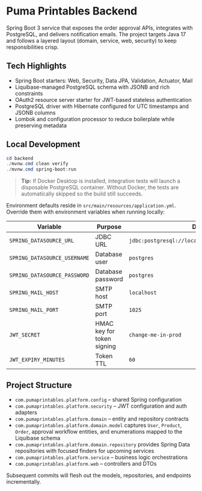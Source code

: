 # Puma Printables Backend

Spring Boot 3 service that exposes the order approval APIs, integrates with PostgreSQL,
and delivers notification emails. The project targets Java 17 and follows a layered layout
(domain, service, web, security) to keep responsibilities crisp.

## Tech Highlights

- Spring Boot starters: Web, Security, Data JPA, Validation, Actuator, Mail
- Liquibase-managed PostgreSQL schema with JSONB and rich constraints
- OAuth2 resource server starter for JWT-based stateless authentication
- PostgreSQL driver with Hibernate configured for UTC timestamps and JSONB columns
- Lombok and configuration processor to reduce boilerplate while preserving metadata

## Local Development

```powershell
cd backend
./mvnw.cmd clean verify
./mvnw.cmd spring-boot:run
```

> **Tip:** If Docker Desktop is installed, integration tests will launch a disposable PostgreSQL
> container. Without Docker, the tests are automatically skipped so the build still succeeds.

Environment defaults reside in `src/main/resources/application.yml`. Override them with environment
variables when running locally:

| Variable | Purpose | Default |
| --- | --- | --- |
| `SPRING_DATASOURCE_URL` | JDBC URL | `jdbc:postgresql://localhost:5432/puma_printables` |
| `SPRING_DATASOURCE_USERNAME` | Database user | `postgres` |
| `SPRING_DATASOURCE_PASSWORD` | Database password | `postgres` |
| `SPRING_MAIL_HOST` | SMTP host | `localhost` |
| `SPRING_MAIL_PORT` | SMTP port | `1025` |
| `JWT_SECRET` | HMAC key for token signing | `change-me-in-prod` |
| `JWT_EXPIRY_MINUTES` | Token TTL | `60` |

## Project Structure

- `com.pumaprintables.platform.config` – shared Spring configuration
- `com.pumaprintables.platform.security` – JWT configuration and auth adapters
- `com.pumaprintables.platform.domain` – entity and repository contracts
- `com.pumaprintables.platform.domain.model` captures `User`, `Product`, `Order`, approval workflow entities, and enumerations mapped to the Liquibase schema
- `com.pumaprintables.platform.domain.repository` provides Spring Data repositories with focused finders for upcoming services
- `com.pumaprintables.platform.service` – business logic orchestrations
- `com.pumaprintables.platform.web` – controllers and DTOs

Subsequent commits will flesh out the models, repositories, and endpoints incrementally.
